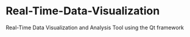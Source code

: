 # Real-Time-Data-Visualization
Real-Time Data Visualization and Analysis Tool using the Qt framework
